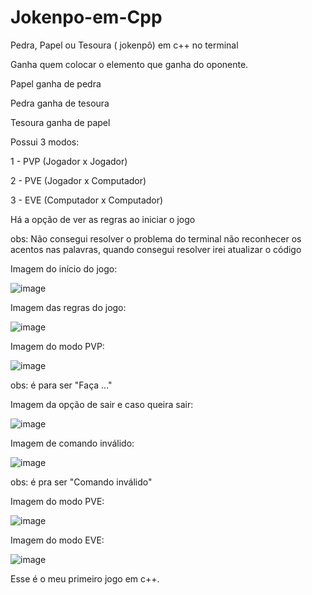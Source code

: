 # Jokenpo-em-Cpp
Pedra, Papel ou Tesoura ( jokenpô) em c++ no terminal

Ganha quem colocar o elemento que ganha do oponente.

Papel ganha de pedra

Pedra ganha de tesoura

Tesoura ganha de papel


Possui 3 modos:

1 - PVP (Jogador x Jogador)

2 - PVE (Jogador x Computador)

3 - EVE (Computador x Computador)

Há a opção de ver as regras ao iniciar o jogo

obs: Não consegui resolver o problema do terminal não reconhecer os acentos nas palavras, quando consegui resolver irei atualizar o código

Imagem do início do jogo:

![image](https://github.com/JulianoTTB/Jokenpo-em-Cpp/assets/165704806/61268789-3741-4340-a661-692810af288d)

Imagem das regras do jogo:

![image](https://github.com/JulianoTTB/Jokenpo-em-Cpp/assets/165704806/71fd07e9-a00d-42e7-875f-4bd3cc122de7)

Imagem do modo PVP:

![image](https://github.com/JulianoTTB/Jokenpo-em-Cpp/assets/165704806/60eb3068-0fab-40fd-86bd-9938614264ae)

obs: é para ser "Faça ..."

Imagem da opção de sair e caso queira sair:

![image](https://github.com/JulianoTTB/Jokenpo-em-Cpp/assets/165704806/b1a67019-c3b9-4b4f-a783-4ec5feaaede3)

Imagem de comando inválido:

![image](https://github.com/JulianoTTB/Jokenpo-em-Cpp/assets/165704806/54c79f49-fc56-4d2b-97ac-8f779250133e)

obs: é pra ser "Comando inválido"

Imagem do modo PVE:

![image](https://github.com/JulianoTTB/Jokenpo-em-Cpp/assets/165704806/0ea8f36f-4069-45a9-b12d-c03c83762b8b)

Imagem do modo EVE:

![image](https://github.com/JulianoTTB/Jokenpo-em-Cpp/assets/165704806/c6b74d6b-d38a-408b-90f1-3e766c2a44dc)

Esse é o meu primeiro jogo em c++.
